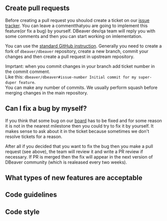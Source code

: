 ## Create pull requests

Before creating a pull request you shoulod create a ticket on our [issue tracker](https://github.com/dbeaver/dbeaver/issues). You can leave a commentthatyou are going to implement this feature(or fix a bug) by yourself. DBeaver dev/qa team will reply you with some comments and then you can start working on imlementation.  

You can use the [standard GitHub instruction](https://docs.github.com/en/pull-requests/collaborating-with-pull-requests/proposing-changes-to-your-work-with-pull-requests/creating-a-pull-request-from-a-fork). 
Generally you need to create a fork of `dbeaver/dbeaver` repository, create a new branch, commit your changes and then create a pull request in upstream repository.  

Imprtant: when you commit changes in your branch add ticket number in the commit comment.  
Like this: `dbeaver/dbeaver#issue-number Initial commit for my super-duper feature`.  
You can make any number of commits. We usually perform squash before merging changes in the main repository.  

## Can I fix a bug by myself?

If you think that some bug on our [board](https://github.com/dbeaver/dbeaver/issues) has to be fixed and for some reason it is not in the nearest milestone then you could try to fix it by yourself. It makes sense to ask about it in the ticket because sometimes we don't resolve tickets for a reason.  

After all if you decided that you want to fix the bug then you make a pull request (see above), the team will review it and write a PR review if necessary. If PR is merged then the fix will appear in the next version of DBeaver community (which is realeased every two weeks).

## What types of new features are acceptable

## Code guidelines

## Code style

